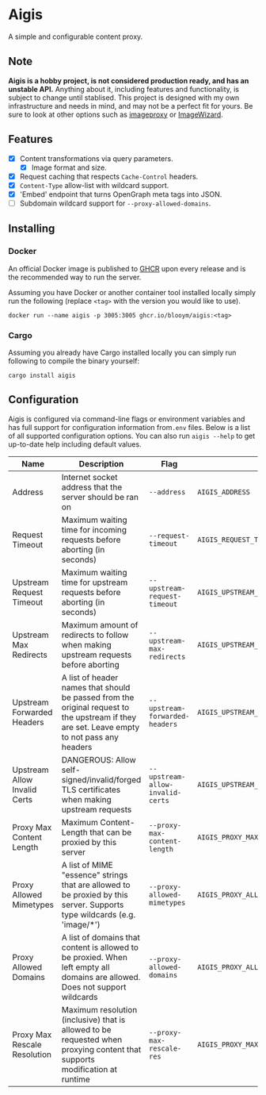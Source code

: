 # Aigis

A simple and configurable content proxy.

## Note

**Aigis is a hobby project, is not considered production ready, and has an unstable API.** Anything about it, including features and functionality, is subject to change until stablised. This project is designed with my own infrastructure and needs in mind, and may not be a perfect fit for yours. Be sure to look at other options such as [imageproxy](https://github.com/willnorris/imageproxy) or [ImageWizard](https://github.com/usercode/ImageWizard).

## Features

* [x] Content transformations via query parameters.
  * [x] Image format and size.
* [x] Request caching that respects `Cache-Control` headers.
* [x] `Content-Type` allow-list with wildcard support.
* [x] 'Embed' endpoint that turns OpenGraph meta tags into JSON. 
* [ ] Subdomain wildcard support for `--proxy-allowed-domains`.

## Installing

### Docker

An official Docker image is published to [GHCR](https://ghcr.io/blooym/aigis) upon every release and is the recommended way to run the server.

Assuming you have Docker or another container tool installed locally simply run the following (replace `<tag>` with the version you would like to use).

```
docker run --name aigis -p 3005:3005 ghcr.io/blooym/aigis:<tag>
```

### Cargo

Assuming you already have Cargo installed locally you can simply run following to compile the binary yourself:

```
cargo install aigis
```

## Configuration

Aigis is configured via command-line flags or environment variables and has full support for configuration information from`.env` files. Below is a list of all supported configuration options. You can also run `aigis --help` to get up-to-date help including default values.

| Name                         | Description                                                                                                                                 | Flag                             | Env                                  |
| ---------------------------- | ------------------------------------------------------------------------------------------------------------------------------------------- | -------------------------------- | ------------------------------------ |
| Address                      | Internet socket address that the server should be ran on                                                                                    | `--address`                      | `AIGIS_ADDRESS`                      |
| Request Timeout              | Maximum waiting time for incoming requests before aborting (in seconds)                                                                     | `--request-timeout`              | `AIGIS_REQUEST_TIMEOUT`              |
| Upstream Request Timeout     | Maximum waiting time for upstream requests before aborting (in seconds)                                                                     | `--upstream-request-timeout`     | `AIGIS_UPSTREAM_REQUEST_TIMEOUT`     |
| Upstream Max Redirects       | Maximum amount of redirects to follow when making upstream requests before aborting                                                         | `--upstream-max-redirects`       | `AIGIS_UPSTREAM_MAX_REDIRECTS`       |
| Upstream Forwarded Headers   | A list of header names that should be passed from the original request to the upstream if they are set. Leave empty to not pass any headers | `--upstream-forwarded-headers`   | `AIGIS_UPSTREAM_FORWARDED_HEADERS`   |
| Upstream Allow Invalid Certs | DANGEROUS: Allow self-signed/invalid/forged TLS certificates when making upstream requests                                                  | `--upstream-allow-invalid-certs` | `AIGIS_UPSTREAM_ALLOW_INVALID_CERTS` |
| Proxy Max Content Length     | Maximum Content-Length that can be proxied by this server                                                                                   | `--proxy-max-content-length`     | `AIGIS_PROXY_MAX_CONTENT_LENGTH`     |
| Proxy Allowed Mimetypes      | A list of MIME "essence" strings that are allowed to be proxied by this server. Supports type wildcards (e.g. 'image/*')                    | `--proxy-allowed-mimetypes`      | `AIGIS_PROXY_ALLOWED_MIMETYPES`      |
| Proxy Allowed Domains        | A list of domains that content is allowed to be proxied. When left empty all domains are allowed. Does not support wildcards                | `--proxy-allowed-domains`        | `AIGIS_PROXY_ALLOWED_DOMAINS`        |
| Proxy Max Rescale Resolution | Maximum resolution (inclusive) that is allowed to be requested when proxying content that supports modification at runtime                  | `--proxy-max-rescale-res`        | `AIGIS_PROXY_MAX_RESCALE_RES`        |
